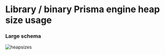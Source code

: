 # Library / binary Prisma engine heap size usage


### Large schema

![heapsizes](https://user-images.githubusercontent.com/32523430/151463975-411c6d44-66a3-482b-bc7c-a54de3e43619.png)
